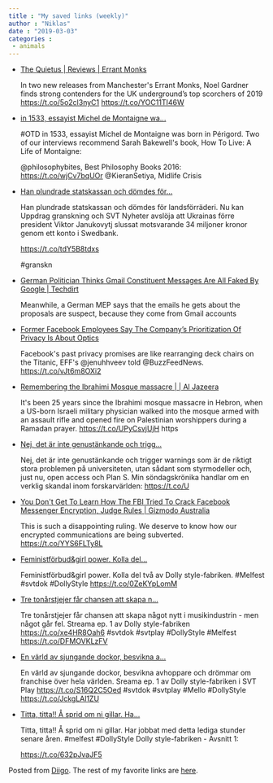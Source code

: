 ```yaml
---
title : "My saved links (weekly)"
author : "Niklas"
date : "2019-03-03"
categories : 
 - animals
---
```


- [The Quietus | Reviews | Errant Monks](https://thequietus.com/articles/26125-errant-monks-the-limit-experience-album-review)
    
    In two new releases from Manchester's Errant Monks, Noel Gardner finds strong contenders for the UK underground’s top scorchers of 2019 https://t.co/5o2cl3nyC1 https://t.co/YOC11TI46W
    
- [in 1533, essayist Michel de Montaigne wa...](https://t.co/wjCv7bqUOr)
    
    #OTD in 1533, essayist Michel de Montaigne was born in Périgord. Two of our interviews recommend Sarah Bakewell's book, How To Live: A Life of Montaigne:
    
    @philosophybites, Best Philosophy Books 2016: https://t.co/wjCv7bqUOr @KieranSetiya, Midlife Crisis
    
    
- [Han plundrade statskassan och dömdes för...](https://www.svt.se/special/swedbank/presidenten/)
    
    Han plundrade statskassan och dömdes för landsförräderi. Nu kan Uppdrag granskning och SVT Nyheter avslöja att Ukrainas förre president Viktor Janukovytj slussat motsvarande 34 miljoner kronor genom ett konto i Swedbank.
    
    https://t.co/tdY5B8tdxs
    
    #granskn
    
    
- [German Politician Thinks Gmail Constituent Messages Are All Faked By Google | Techdirt](https://www.techdirt.com/articles/20190216/01212441610/german-politician-thinks-gmail-constituent-messages-are-all-faked-google.shtml)
    
    Meanwhile, a German MEP says that the emails he gets about the proposals are suspect, because they come from Gmail accounts
    
- [Former Facebook Employees Say The Company’s Prioritization Of Privacy Is About Optics](https://www.buzzfeednews.com/article/ryanmac/facebook-privacy-optics-clear-history-zuckerberg)
    
    Facebook's past privacy promises are like rearranging deck chairs on the Titanic, EFF's @jenuhhveev told @BuzzFeedNews. https://t.co/vJt6m8OXi2
    
- [Remembering the Ibrahimi Mosque massacre | | Al Jazeera](https://www.aljazeera.com/indepth/inpictures/2014/02/remembering-ibrahimi-mosque-ma-2014223105915230233.html)
    
    It's been 25 years since the Ibrahimi mosque massacre in Hebron, when a US-born Israeli military physician walked into the mosque armed with an assault rifle and opened fire on Palestinian worshippers during a Ramadan prayer. https://t.co/UPyCsvjUjH https
    
- [Nej, det är inte genustänkande och trigg...](https://t.co/UZ0aguHw2W)
    
    Nej, det är inte genustänkande och trigger warnings som är de riktigt stora problemen på universiteten, utan sådant som styrmodeller och, just nu, open access och Plan S. Min söndagskrönika handlar om en verklig skandal inom forskarvärlden: https://t.co/U
    
- [You Don't Get To Learn How The FBI Tried To Crack Facebook Messenger Encryption, Judge Rules | Gizmodo Australia](https://www.gizmodo.com.au/2019/02/you-dont-get-to-learn-how-the-fbi-tried-to-crack-facebook-messenger-encryption-judge-rules/)
    
    This is such a disappointing ruling. We deserve to know how our encrypted communications are being subverted. https://t.co/YYS6FLTy8L
    
- [Feministförbud&girl power. Kolla del...](https://www.svtplay.se/video/21213895/dolly-style-fabriken/dolly-style-fabriken-sasong-1-girlpower?cmpid=del:an:02-23-2019:dolly-style-fabriken:pla:lp-app)
    
    Feministförbud&girl power. Kolla del två av Dolly style-fabriken. #Melfest #svtdok #DollyStyle https://t.co/0ZeKYpLomM
    
    
- [Tre tonårstjejer får chansen att skapa n...](https://www.svtplay.se/video/21124162/dolly-style-fabriken/dolly-style-fabriken-sa-skapas-ett-popstjarnekoncept?start=auto)
    
    Tre tonårstjejer får chansen att skapa något nytt i musikindustrin - men något går fel. Streama ep. 1 av Dolly style-fabriken https://t.co/xe4HR8Oah6 #svtdok #svtplay #DollyStyle #Melfest https://t.co/DFMOVKLzFV
    
    
- [En värld av sjungande dockor, besvikna a...](https://www.svtplay.se/dolly-style-fabriken)
    
    En värld av sjungande dockor, besvikna avhoppare och drömmar om franchise över hela världen. Sreama ep. 1 av Dolly style-fabriken i SVT Play https://t.co/S16Q2C5Oed #svtdok #svtplay #Mello #DollyStyle https://t.co/JckgLAl1ZU
    
    
- [Titta, titta!! Å sprid om ni gillar. Ha...](https://www.svtplay.se/video/21124162/dolly-style-fabriken/dolly-style-fabriken-sa-skapas-ett-popstjarnekoncept?cmpid=del:an:02-17-2019:dolly-style-fabriken:pla:lp-app)
    
    Titta, titta!! Å sprid om ni gillar. Har jobbat med detta lediga stunder senare åren. #melfest #DollyStyle Dolly style-fabriken - Avsnitt 1:
    
    https://t.co/632pJvaJF5
    
    

Posted from [Diigo](https://www.diigo.com). The rest of my favorite links are [here](https://www.diigo.com/user/npivic).
